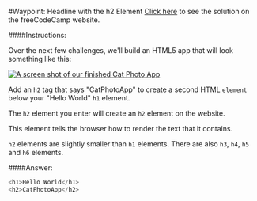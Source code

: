 #Waypoint: Headline with the h2 Element
<a href="http://freecodecamp.com/challenges/Waypoint:%20Headline%20with%20the%20h2%20Element?solution=%3Ch1%3EHello%20World%3C%2Fh1%3E%0A%3Ch2%3ECatPhotoApp%3C%2Fh2%3E%0A" target="_blank">Click here</a> to see the solution on the freeCodeCamp website.


####Instructions:
<p class="wrappable negative-10">Over the next few challenges, we&apos;ll build an HTML5 app that will look something like this:</p><p class="wrappable negative-10"><a href="http://i.imgur.com/jOc1JF1.png" data-lightbox="img-enlarge"><img class="img-responsive" src="http://i.imgur.com/jOc1JF1.png" title="Click to enlarge" alt="A screen shot of our finished Cat Photo App"></a></p><p class="wrappable negative-10">Add an <code>h2</code> tag that says &quot;CatPhotoApp&quot; to create a second HTML <code>element</code> below your &quot;Hello World&quot; <code>h1</code> element.</p><p class="wrappable negative-10">The <code>h2</code> element you enter will create an <code>h2</code> element on the website.</p><p class="wrappable negative-10">This element tells the browser how to render the text that it contains.</p><p class="wrappable negative-10"><code>h2</code> elements are slightly smaller than <code>h1</code> elements. There are also <code>h3</code>, <code>h4</code>, <code>h5</code> and <code>h6</code> elements.</p><div class="negative-bottom-margin-30"></div>


####Answer:
```javascript
<h1>Hello World</h1>
<h2>CatPhotoApp</h2>

```